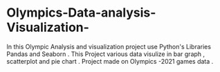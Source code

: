 # Olympics-Data-analysis-Visualization-


In this Olympic Analysis and visualization project use Python's Libraries Pandas and Seaborn .
This Project various data visulize in bar graph , scatterplot and pie chart .
Project made on Olympics -2021 games data .
